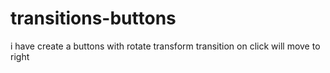 # transitions-buttons
i have create a buttons with rotate transform transition on click will move to right
